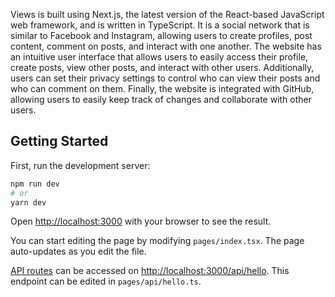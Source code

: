 Views is built using Next.js, the latest version of the React-based JavaScript web framework, and is written in TypeScript. It is a social network that is similar to Facebook and Instagram, allowing users to create profiles, post content, comment on posts, and interact with one another. The website has an intuitive user interface that allows users to easily access their profile, create posts, view other posts, and interact with other users. Additionally, users can set their privacy settings to control who can view their posts and who can comment on them. Finally, the website is integrated with GitHub, allowing users to easily keep track of changes and collaborate with other users.


## Getting Started

First, run the development server:

```bash
npm run dev
# or
yarn dev
```

Open [http://localhost:3000](http://localhost:3000) with your browser to see the result.

You can start editing the page by modifying `pages/index.tsx`. The page auto-updates as you edit the file.

[API routes](https://nextjs.org/docs/api-routes/introduction) can be accessed on [http://localhost:3000/api/hello](http://localhost:3000/api/hello). This endpoint can be edited in `pages/api/hello.ts`.




